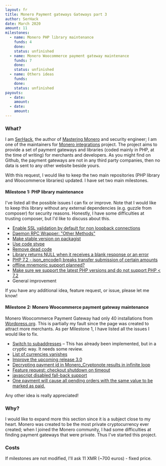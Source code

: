```yaml
---
layout: fr
title: Monero Payment gateways Gateways part 3
author: SerHack
date: March 2020
amount: 11
milestones:
  - name: Monero PHP library maintenance
    funds: 4
    done:
    status: unfinished
  - name: Monero Woocommerce payment gateway maintenance
    funds: 7
    done:
    status: unfinished
  - name: Others ideas
    funds:
    done:
    status: unfinished
payouts:
  - date:
    amount:
  - date:
    amount:
---
```


### What?

I am [SerHack](https://serhack.me), the author of [Mastering Monero](https://masteringmonero.com) and security engineer; I am one of the maintainers for [Monero integrations](https://monerointegrations.com) project. The project aims to provide a set of payment gateways and libraries (coded mainly in PHP, at the time of writing) for merchants and developers. As you might find on Github, the payment gateways are not in any third party companies, then no data is sent to any other website beside yours.

With this request, I would like to keep the two main repositories (PHP library and Woocommerce libraries) updated. I have set two main milestones.

#### Milestone 1: PHP library maintenance

I've listed all the possible issues I can fix or improve. Note that I would like to keep this library without any external dependencies (e.g. guzzle from composer) for security reasons. Honestly, I have some difficulties at trusting composer, but I'd like to discuss about this.

* [Enable SSL validation by default for non loopback connections](https://github.com/monero-integrations/monerophp/issues/11)
* [Daemon RPC Wrapper: "Other Methods"](https://github.com/monero-integrations/monerophp/issues/34)
* [Make stable version on packagist](https://github.com/monero-integrations/monerophp/issues/82)
* [Use code stype](https://github.com/monero-integrations/monerophp/issues/84)
* [Remove dead code](https://github.com/monero-integrations/monerophp/issues/85)
* [Library returns NULL when it receives a blank response or an error](https://github.com/monero-integrations/monerophp/issues/92)
* [PHP 7.2 - json_encode() breaks transfer submission of certain amounts](https://github.com/monero-integrations/monerophp/issues/100)
* [offline mnemonic support planned?](https://github.com/monero-integrations/monerophp/issues/103)
* [Make sure we support the latest PHP versions and do not support PHP < 7.2](https://github.com/monero-integrations/monerophp/issues/109)
* General improvement

If you have any additional idea, feature request, or issue, please let me know!

#### Milestone 2: Monero Woocommerce payment gateway maintenance

Monero Woocommerce Payment Gateway had only 40 installations from [Wordpress.org](https://wordpress.org/plugins/monero-woocommerce-gateway/#installation). This is partially my fault since the page was created to attract more merchants. As per Milestone 1, I have listed all the issues I would like to fix.

* [Switch to subaddresses](https://github.com/monero-integrations/monerowp/issues/56) – This has already been implemented, but in a cryptic way. It needs some review.
* [List of currencies vanishes](https://github.com/monero-integrations/monerowp/issues/67)
* [Improve the upcoming release 3.0](https://github.com/monero-integrations/monerowp/issues/74)
* [Decrypting payment id in Monero_Cryptonote results in infinite loop](https://github.com/monero-integrations/monerowp/issues/81)
* [Feature request: checkout shutdown on timeout](https://github.com/monero-integrations/monerowp/issues/83)
* [javascript disabled fall-back support](https://github.com/monero-integrations/monerowp/issues/84)
* [One payment will cause all pending orders with the same value to be marked as paid.](https://github.com/monero-integrations/monerowp/issues/85)

Any other idea is really appreciated!

### Why?

I would like to expand more this section since it is a subject close to my heart. Monero was created to be the most private cryptocurrency ever created; when I joined the Monero community, I had some difficulties at finding payment gateways that were private. Thus I've started this project.

### Costs

If milestones are not modified, I'll ask 11 XMR (~700 euros) - fixed price.  